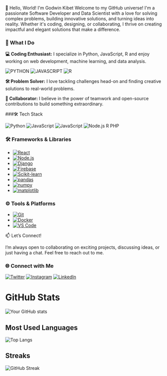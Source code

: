 👋 Hello, World! I'm Godwin Kibet
Welcome to my GitHub universe! I'm a passionate Software Developer and Data Scientist with a love for solving complex problems, building innovative solutions, and turning ideas into reality. Whether it's coding, designing, or collaborating, I thrive on creating impactful and elegant solutions that make a difference.

### 🚀 What I Do

**💻 Coding Enthusiast:** I specialize in Python, JavaScript, R and enjoy working on web development, machine learning, and data analysis.

![PYTHON](https://img.shields.io/badge/PYTHON-3776AB?style=for-the-badge&logo=python&logoColor=white) ![JAVASCRIPT](https://img.shields.io/badge/JAVASCRIPT-F7DF1E?style=for-the-badge&logo=javascript&logoColor=black) ![R](https://img.shields.io/badge/R-276DC3?style=for-the-badge&logo=r&logoColor=white)

**🛠️ Problem Solver:** I love tackling challenges head-on and finding creative solutions to real-world problems.

**🤝 Collaborator:** I believe in the power of teamwork and open-source contributions to build something extraordinary.

###🛠️ Tech Stack

![Python](https://img.shields.io/badge/python-3776AB?style=for-the-badge&logo=python&logoColor=white)
![JavaScript](https://img.shields.io/badge/javascript-F7DF1E?style=for-the-badge&logo=javascript&logoColor=black)
![JavaScript](https://img.shields.io/badge/javascript-F7DF1E?style=for-the-badge&logo=javascript&logoColor=black)
![Node.js](https://img.shields.io/badge/node.js-339933?style=for-the-badge&logo=node-dot-js&logoColor=white)
R
PHP

### 🛠️ Frameworks & Libraries

- [![React](https://img.shields.io/badge/react-61DAFB?style=for-the-badge&logo=react&logoColor=black)](https://reactjs.org/)
- [![Node.js](https://img.shields.io/badge/node.js-339933?style=for-the-badge&logo=node-dot-js&logoColor=white)](https://nodejs.org/)
- [![Django](https://img.shields.io/badge/django-092E20?style=for-the-badge&logo=django&logoColor=white)](https://www.djangoproject.com/)
- [![Firebase](https://img.shields.io/badge/firebase-FFCA28?style=for-the-badge&logo=firebase&logoColor=black)](https://firebase.google.com/)
- [![Scikit-learn](https://img.shields.io/badge/scikit--learn-F7931E?style=for-the-badge&logo=scikit-learn&logoColor=white)](https://scikit-learn.org/)
- [![pandas](https://img.shields.io/badge/pandas-150458?style=for-the-badge&logo=pandas&logoColor=white)](https://pandas.pydata.org/)
- [![numpy](https://img.shields.io/badge/numpy-013243?style=for-the-badge&logo=numpy&logoColor=white)](https://numpy.org/)
- [![matplotlib](https://img.shields.io/badge/matplotlib-11557C?style=for-the-badge&logo=matplotlib&logoColor=white)](https://matplotlib.org/)

### ⚙️ Tools & Platforms

- [![Git](https://img.shields.io/badge/git-F05032?style=for-the-badge&logo=git&logoColor=white)](https://git-scm.com/)
- [![Docker](https://img.shields.io/badge/docker-2496ED?style=for-the-badge&logo=docker&logoColor=white)](https://www.docker.com/)
- [![VS Code](https://img.shields.io/badge/vs%20code-007ACC?style=for-the-badge&logo=visual-studio-code&logoColor=white)](https://code.visualstudio.com/)

📫 Let’s Connect!

I’m always open to collaborating on exciting projects, discussing ideas, or just having a chat. Feel free to reach out to me.
### 🌐 Connect with Me

[![Twitter](https://img.shields.io/badge/TWITTER-1DA1F2?style=for-the-badge&logo=twitter&logoColor=white)](https://x.com/FlynnGoodie)
[![Instagram](https://img.shields.io/badge/INSTAGRAM-E4405F?style=for-the-badge&logo=instagram&logoColor=white)](https://instagram.com/godwinkibette)
[![LinkedIn](https://img.shields.io/badge/LINKEDIN-0077B5?style=for-the-badge&logo=linkedin&logoColor=white)](https://linkedin.com/in/godwinkibet)
# GitHub Stats

![Your GitHub stats](https://github-readme-stats.vercel.app/api?username=YegonGodwin&show_icons=true&theme=radical)

## Most Used Languages

![Top Langs](https://github-readme-stats.vercel.app/api/top-langs/?username=YegonGodwin&layout=compact)

## Streaks

![GitHub Streak](https://github-readme-streak-stats.herokuapp.com/?user=YegonGodwin&theme=radical)
<!---
YegonGodwin/YegonGodwin is a ✨ special ✨ repository because its `README.md` (this file) appears on your GitHub profile.
You can click the Preview link to take a look at your changes.
--->

